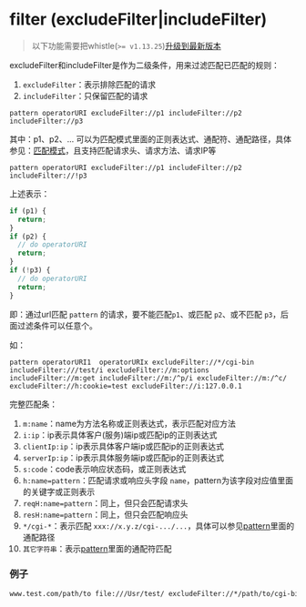 # filter (excludeFilter|includeFilter)
> 以下功能需要把whistle(`>= v1.13.25`)[升级到最新版本](../update.html)

excludeFilter和includeFilter是作为二级条件，用来过滤匹配已匹配的规则：

1. `excludeFilter`：表示排除匹配的请求
2. `includeFilter`：只保留匹配的请求

```
pattern operatorURI excludeFilter://p1 includeFilter://p2 includeFilter://p3
```
其中：p1、p2、... 可以为匹配模式里面的正则表达式、通配符、通配路径，具体参见：[匹配模式](../pattern.html)，且支持匹配请求头、请求方法、请求IP等

```
pattern operatorURI excludeFilter://p1 includeFilter://p2 includeFilter://!p3
```

上述表示：
```js
if (p1) {
  return;
}
if (p2) {
  // do operatorURI
  return;
}
if (!p3) {
  // do operatorURI
  return;
}

```
即：通过url匹配 `pattern` 的请求，要不能匹配`p1`、或匹配 `p2`、或不匹配 `p3`，后面过滤条件可以任意个。

如：
```
pattern operatorURI1  operatorURIx excludeFilter://*/cgi-bin includeFilter:///test/i excludeFilter://m:options includeFilter://m:get includeFilter://m:/^p/i excludeFilter://m:/^c/ excludeFilter://h:cookie=test excludeFilter://i:127.0.0.1
```

完整匹配条：

1. `m:name`：name为方法名称或正则表达式，表示匹配对应方法
2. `i:ip`：ip表示具体客户(服务)端ip或匹配ip的正则表达式
3. `clientIp:ip`：ip表示具体客户端ip或匹配ip的正则表达式
4. `serverIp:ip`：ip表示具体服务端ip或匹配ip的正则表达式
5. `s:code`：code表示响应状态码，或正则表达式
6. `h:name=pattern`：匹配请求或响应头字段 `name`，pattern为该字段对应值里面的关键字或正则表示
7. `reqH:name=pattern`：同上，但只会匹配请求头
8. `resH:name=pattern`：同上，但只会匹配响应头
9. `*/cgi-*`：表示匹配 `xxx://x.y.z/cgi-.../...`，具体可以参见[pattern](../pattern.html)里面的通配路径
9. `其它字符串`：表示[pattern](../pattern.html)里面的通配符匹配

### 例子
``` txt
www.test.com/path/to file:///Usr/test/ excludeFilter://*/path/to/cgi-bin
```

